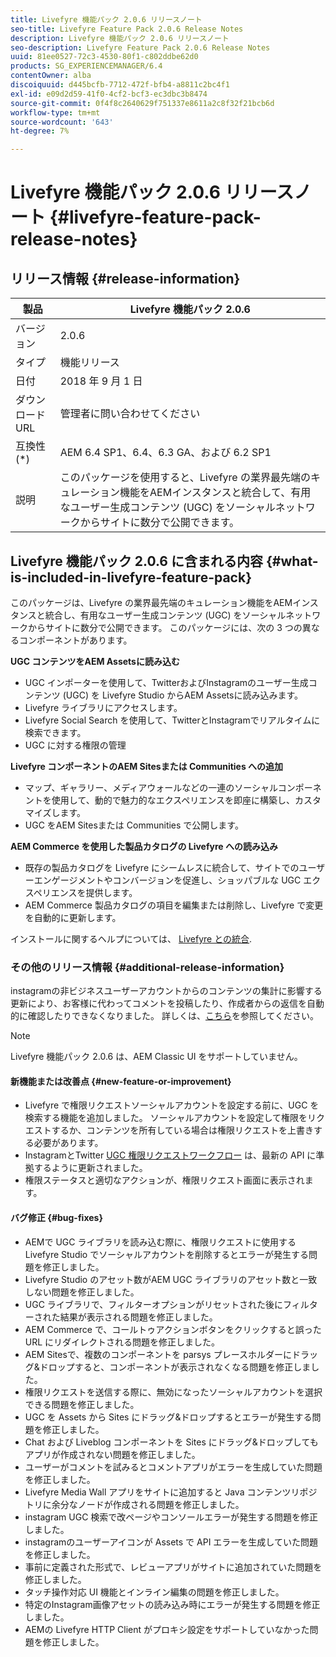 ```yaml
---
title: Livefyre 機能パック 2.0.6 リリースノート
seo-title: Livefyre Feature Pack 2.0.6 Release Notes
description: Livefyre 機能パック 2.0.6 リリースノート
seo-description: Livefyre Feature Pack 2.0.6 Release Notes
uuid: 81ee0527-72c3-4530-80f1-c802ddbe62d0
products: SG_EXPERIENCEMANAGER/6.4
contentOwner: alba
discoiquuid: d445bcfb-7712-472f-bfb4-a8811c2bc4f1
exl-id: e09d2d59-41f0-4cf2-bcf3-ec3dbc3b8474
source-git-commit: 0f4f8c2640629f751337e8611a2c8f32f21bcb6d
workflow-type: tm+mt
source-wordcount: '643'
ht-degree: 7%

---
```


# Livefyre 機能パック 2.0.6 リリースノート {#livefyre-feature-pack-release-notes}

## リリース情報 {#release-information}

| 製品 | Livefyre 機能パック 2.0.6 |
|--- |--- |
| バージョン | 2.0.6 |
| タイプ | 機能リリース |
| 日付 | 2018 年 9 月 1 日 |
| ダウンロード URL | 管理者に問い合わせてください |
| 互換性 (*) | AEM 6.4 SP1、6.4、6.3 GA、および 6.2 SP1 |
| 説明 | このパッケージを使用すると、Livefyre の業界最先端のキュレーション機能をAEMインスタンスと統合して、有用なユーザー生成コンテンツ (UGC) をソーシャルネットワークからサイトに数分で公開できます。 |

## Livefyre 機能パック 2.0.6 に含まれる内容 {#what-is-included-in-livefyre-feature-pack}

このパッケージは、Livefyre の業界最先端のキュレーション機能をAEMインスタンスと統合し、有用なユーザー生成コンテンツ (UGC) をソーシャルネットワークからサイトに数分で公開できます。 このパッケージには、次の 3 つの異なるコンポーネントがあります。

**UGC コンテンツをAEM Assetsに読み込む**

* UGC インポーターを使用して、TwitterおよびInstagramのユーザー生成コンテンツ (UGC) を Livefyre Studio からAEM Assetsに読み込みます。
* Livefyre ライブラリにアクセスします。
* Livefyre Social Search を使用して、TwitterとInstagramでリアルタイムに検索できます。
* UGC に対する権限の管理

**Livefyre コンポーネントのAEM Sitesまたは Communities への追加**

* マップ、ギャラリー、メディアウォールなどの一連のソーシャルコンポーネントを使用して、動的で魅力的なエクスペリエンスを即座に構築し、カスタマイズします。
* UGC をAEM Sitesまたは Communities で公開します。

**AEM Commerce を使用した製品カタログの Livefyre への読み込み**

* 既存の製品カタログを Livefyre にシームレスに統合して、サイトでのユーザーエンゲージメントやコンバージョンを促進し、ショッパブルな UGC エクスペリエンスを提供します。
* AEM Commerce 製品カタログの項目を編集または削除し、Livefyre で変更を自動的に更新します。

インストールに関するヘルプについては、 [Livefyre との統合](https://experienceleague.adobe.com/docs/experience-manager-64/administering/integration/livefyre.html?lang=ja-JP).

### その他のリリース情報 {#additional-release-information}

instagramの非ビジネスユーザーアカウントからのコンテンツの集計に影響する更新により、お客様に代わってコメントを投稿したり、作成者からの返信を自動的に確認したりできなくなりました。 詳しくは、[こちら](https://developers.facebook.com/blog/post/2018/04/04/facebook-api-platform-product-changes/)を参照してください。

>[!NOTE]
>
>Livefyre 機能パック 2.0.6 は、AEM Classic UI をサポートしていません。

#### 新機能または改善点 {#new-feature-or-improvement}

* Livefyre で権限リクエストソーシャルアカウントを設定する前に、UGC を検索する機能を追加しました。 ソーシャルアカウントを設定して権限をリクエストするか、コンテンツを所有している場合は権限リクエストを上書きする必要があります。
* InstagramとTwitter [UGC 権限リクエストワークフロー](https://experienceleague.adobe.com/docs/experience-manager-64/administering/integration/livefyre.html) は、最新の API に準拠するように更新されました。
* 権限ステータスと適切なアクションが、権限リクエスト画面に表示されます。

#### バグ修正 {#bug-fixes}

* AEMで UGC ライブラリを読み込む際に、権限リクエストに使用する Livefyre Studio でソーシャルアカウントを削除するとエラーが発生する問題を修正しました。
* Livefyre Studio のアセット数がAEM UGC ライブラリのアセット数と一致しない問題を修正しました。
* UGC ライブラリで、フィルターオプションがリセットされた後にフィルターされた結果が表示される問題を修正しました。
* AEM Commerce で、コールトゥアクションボタンをクリックすると誤った URL にリダイレクトされる問題を修正しました。
* AEM Sitesで、複数のコンポーネントを parsys プレースホルダーにドラッグ&amp;ドロップすると、コンポーネントが表示されなくなる問題を修正しました。
* 権限リクエストを送信する際に、無効になったソーシャルアカウントを選択できる問題を修正しました。
* UGC を Assets から Sites にドラッグ&amp;ドロップするとエラーが発生する問題を修正しました。
* Chat および Liveblog コンポーネントを Sites にドラッグ&amp;ドロップしてもアプリが作成されない問題を修正しました。
* ユーザーがコメントを試みるとコメントアプリがエラーを生成していた問題を修正しました。
* Livefyre Media Wall アプリをサイトに追加すると Java コンテンツリポジトリに余分なノードが作成される問題を修正しました。
* instagram UGC 検索で改ページやコンソールエラーが発生する問題を修正しました。
* instagramのユーザーアイコンが Assets で API エラーを生成していた問題を修正しました。
* 事前に定義された形式で、レビューアプリがサイトに追加されていた問題を修正しました。
* タッチ操作対応 UI 機能とインライン編集の問題を修正しました。
* 特定のInstagram画像アセットの読み込み時にエラーが発生する問題を修正しました。
* AEMの Livefyre HTTP Client がプロキシ設定をサポートしていなかった問題を修正しました。
